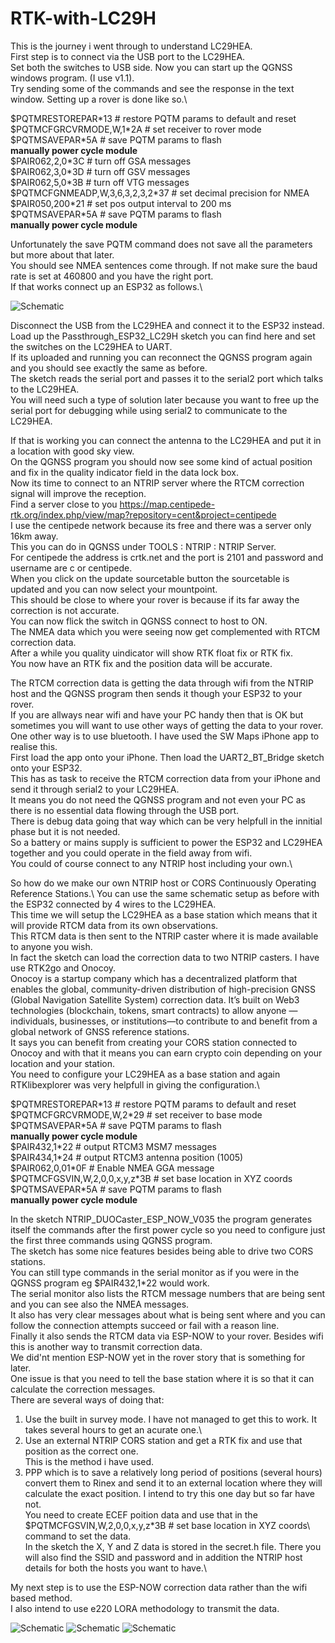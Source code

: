 # RTK-with-LC29H
This is the journey i went through to understand LC29HEA.\
First step is to connect via the USB port to the LC29HEA.\
Set both the switches to USB side.
Now you can start up the QGNSS windows program. (I use v1.1).\
Try sending some of the commands and see the response in the text window.
Setting up a rover is done like so.\

$PQTMRESTOREPAR\*13 # restore PQTM params to default and reset\
$PQTMCFGRCVRMODE,W,1\*2A # set receiver to rover mode\
$PQTMSAVEPAR*5A # save PQTM params to flash\
**manually power cycle module**\
$PAIR062,2,0\*3C # turn off GSA messages\
$PAIR062,3,0\*3D # turn off GSV messages\
$PAIR062,5,0\*3B # turn off VTG messages\
$PQTMCFGNMEADP,W,3,6,3,2,3,2\*37 # set decimal precision for NMEA\
$PAIR050,200\*21 # set pos output interval to 200 ms\
$PQTMSAVEPAR\*5A # save PQTM params to flash\
**manually power cycle module**

Unfortunately the save PQTM command does not save all the parameters but more about that later.\
You should see NMEA sentences come through. If not make sure the baud rate is set at 460800 and you have the right port.\
If that works connect up an ESP32 as follows.\

![Schematic](LC29HEA_ESP32.jpg?raw=true "LC29HEA_ESP32")

Disconnect the USB from the LC29HEA and connect it to the ESP32 instead.\
Load up the Passthrough_ESP32_LC29H sketch you can find here and set the switches on the LC29HEA to UART.\
If its uploaded and running you can reconnect the QGNSS program again and you should see exactly the same as before.\
The sketch reads the serial port and passes it to the serial2 port which talks to the LC29HEA.\
You will need such a type of solution later because you want to free up the serial port for debugging while using serial2 to communicate to the LC29HEA.

If that is working you can connect the antenna to the LC29HEA and put it in a location with good sky view.\
On the QGNSS program you should now see some kind of actual position and fix in the quality indicator field in the data lock box.\
Now its time to connect to an NTRIP server where the RTCM correction signal will improve the reception.\
Find a server close to you https://map.centipede-rtk.org/index.php/view/map?repository=cent&project=centipede \
I use the centipede network because its free and there was a server only 16km away.\
This you can do in QGNSS under TOOLS : NTRIP : NTRIP Server.\
For centipede the address is crtk.net and the port is 2101 and password and username are c or centipede.\
When you click on the update sourcetable button the sourcetable is updated and you can now select your mountpoint.\
This should be close to where your rover is because if its far away the correction is not accurate.\
You can now flick the switch in QGNSS connect to host to ON.\
The NMEA data which you were seeing now get complemented with RTCM correction data.\
After a while you quality uindicator will show RTK float fix or RTK fix.\
You now have an RTK fix and the position data will be accurate.

The RTCM correction data is getting the data through wifi from the NTRIP host and the QGNSS program then sends it though your ESP32 to your rover.\
If you are allways near wifi and have your PC handy then that is OK but sometimes you will want to use other ways of getting the data to your rover.\
One other way is to use bluetooth. I have used the SW Maps iPhone app to realise this.\
First load the app onto your iPhone. Then load the UART2_BT_Bridge sketch onto your ESP32.\
This has as task to receive the RTCM correction data from your iPhone and send it through serial2 to your LC29HEA.\
It means you do not need the QGNSS program and not even your PC as there is no essential data flowing through the USB port.\
There is debug data going that way which can be very helpfull in the innitial phase but it is not needed.\
So a battery or mains supply is sufficient to power the ESP32 and LC29HEA together and you could operate in the field away from wifi.\
You could of course connect to any NTRIP host including your own.\

So how do we make our own NTRIP host or CORS Continuously Operating Reference Stations.\ 
You can use the same schematic setup as before with the ESP32 connected by 4 wires to the LC29HEA.\
This time we will setup the LC29HEA as a base station which means that it will provide RTCM data from its own observations.\
This RTCM data is then sent to the NTRIP caster where it is made available to anyone you wish. \
In fact the sketch can load the correction data to two NTRIP casters. I have use RTK2go and Onocoy.\
Onocoy is a startup company which has a decentralized platform that enables the global, community-driven distribution of high-precision GNSS (Global Navigation Satellite System) correction data. It’s built on Web3 technologies (blockchain, tokens, smart contracts) to allow anyone — individuals, businesses, or institutions—to contribute to and benefit from a global network of GNSS reference stations.\
It says you can benefit from creating your CORS station connected to Onocoy and with that it means you can earn crypto coin depending on your location and your station.\
You need to configure your LC29HEA as a base station and again RTKlibexplorer was very helpfull in giving the configuration.\

$PQTMRESTOREPAR\*13 # restore PQTM params to default and reset\
$PQTMCFGRCVRMODE,W,2\*29 # set receiver to base mode\
$PQTMSAVEPAR\*5A # save PQTM params to flash\
**manually power cycle module**\
$PAIR432,1\*22 # output RTCM3 MSM7 messages\
$PAIR434,1\*24 # output RTCM3 antenna position (1005)\
$PAIR062,0,01\*0F # Enable NMEA GGA message\
$PQTMCFGSVIN,W,2,0,0,x,y,z\*3B # set base location in XYZ coords\
$PQTMSAVEPAR\*5A # save PQTM params to flash\
**manually power cycle module**

In the sketch NTRIP_DUOCaster_ESP_NOW_V035 the program generates itself the commands after the first power cycle so you need to configure just the first three commands using QGNSS program.\
The sketch has some nice features besides being able to drive two CORS stations.\
You can still type commands in the serial monitor as if you were in the QGNSS program eg $PAIR432,1\*22 would work.\
The serial monitor also lists the RTCM message numbers that are being sent and you can see also the NMEA messages.\
It also has very clear messages about what is being sent where and you can follow the connection attempts succeed or fail with a reason line.\
Finally it also sends the RTCM data via ESP-NOW to your rover. Besides wifi this is another way to transmit correction data.\
We did'nt mention ESP-NOW yet in the rover story that is something for later.\
One issue is that you need to tell the base station where it is so that it can calculate the correction messages.\
There are several ways of doing that:
1. Use the built in survey mode. I have not managed to get this to work. It takes several hours to get an acurate one.\
2. Use an external NTRIP CORS station and get a RTK fix and use that position as the correct one.\
This is the method i have used.
3. PPP which is to save a relatively long period of positions (several hours) convert them to Rinex and send it to an external location where they will calculate the exact position. I intend to try this one day but so far have not.\
You need to create ECEF poition data and use that in the $PQTMCFGSVIN,W,2,0,0,x,y,z\*3B # set base location in XYZ coords\ command to set the data.\
In the sketch the X, Y and Z data is stored in the secret.h file. There you will also find the SSID and password and in addition the NTRIP host details for both the hosts you want to have.\

My next step is to use the ESP-NOW correction data rather than the wifi based method.\
I also intend to use e220 LORA methodology to transmit the data.

![Schematic](RTKFix.jpg?raw=true "RTKFix")
![Schematic](centipede.jpg?raw=true "centipede")
![Schematic](LC29HEA.jpg?raw=true "LC29HEA")